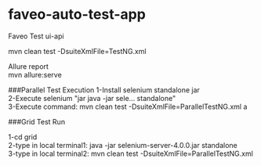 # faveo-auto-test-app
Faveo Test ui-api

mvn clean test -DsuiteXmlFile=TestNG.xml

Allure report <br>
mvn allure:serve

###Parallel Test Execution
1-Install selenium standalone jar <br>
2-Execute selenium "jar java -jar sele... standalone" <br>
3-Execute command: mvn clean test -DsuiteXmlFile=ParallelTestNG.xml
a

###Grid Test Run

1-cd grid <br>
2-type in local terminal1: java -jar selenium-server-4.0.0.jar standalone <br>
3-type in local terminal2: mvn clean test -DsuiteXmlFile=ParallelTestNG.xml
